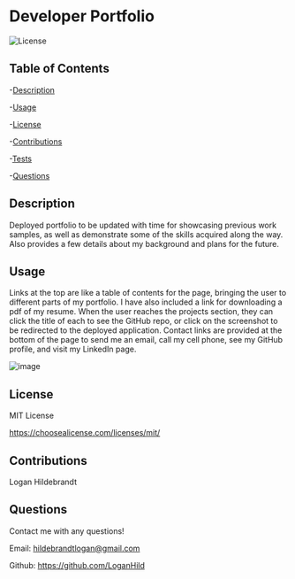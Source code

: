 
  # Developer Portfolio

  ![License](https://img.shields.io/badge/license-MITLicense-success?style=plastic&logo=appveyor)

  ## Table of Contents
  -[Description](#description)
  
  -[Usage](#usage)

  -[License](#license)

  -[Contributions](#contributions)

  -[Tests](#tests)

  -[Questions](#questions)


  ## Description
  Deployed portfolio to be updated with time for showcasing previous work samples, as well as demonstrate some of the skills acquired along the way. Also provides a few details about my background and plans for the future.

  ## Usage
  Links at the top are like a table of contents for the page, bringing the user to different parts of my portfolio. I have also included a link for downloading a pdf of my resume. When the user reaches the projects section, they can click the title of each to see the GitHub repo, or click on the screenshot to be redirected to the deployed application. Contact links are provided at the bottom of the page to send me an email, call my cell phone, see my GitHub profile, and visit my LinkedIn page.

![image](https://user-images.githubusercontent.com/82903685/123529842-07ea7880-d6ba-11eb-8da0-83d17615d716.png)

  ## License
 
  MIT License

  <https://choosealicense.com/licenses/mit/>

  ## Contributions
  Logan Hildebrandt

  ## Questions
  Contact me with any questions!

  Email: <hildebrandtlogan@gmail.com>

  Github: <https://github.com/LoganHild>


